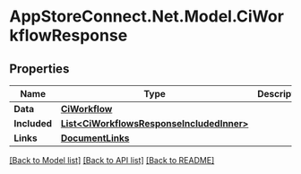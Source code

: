 # AppStoreConnect.Net.Model.CiWorkflowResponse

## Properties

Name | Type | Description | Notes
------------ | ------------- | ------------- | -------------
**Data** | [**CiWorkflow**](CiWorkflow.md) |  | 
**Included** | [**List&lt;CiWorkflowsResponseIncludedInner&gt;**](CiWorkflowsResponseIncludedInner.md) |  | [optional] 
**Links** | [**DocumentLinks**](DocumentLinks.md) |  | 

[[Back to Model list]](../README.md#documentation-for-models) [[Back to API list]](../README.md#documentation-for-api-endpoints) [[Back to README]](../README.md)


